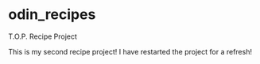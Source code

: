 # odin_recipes
T.O.P. Recipe Project

This is my second recipe project! 
I have restarted the project for a refresh!